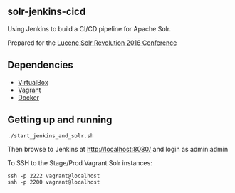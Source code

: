 solr-jenkins-cicd
-----------------
Using Jenkins to build a CI/CD pipeline for Apache Solr.

Prepared for the [Lucene Solr Revolution 2016 Conference](http://lucenerevolution.org/)

Dependencies
------------
* [VirtualBox](http://virtualbox.org/)
* [Vagrant](http://vagrantup.com/)
* [Docker](http://docker.com/)


Getting up and running
----------------------
    ./start_jenkins_and_solr.sh

Then browse to Jenkins at [http://localhost:8080/](http://localhost:8080/) and login as admin:admin

To SSH to the Stage/Prod Vagrant Solr instances:

    ssh -p 2222 vagrant@localhost
    ssh -p 2200 vagrant@localhost
